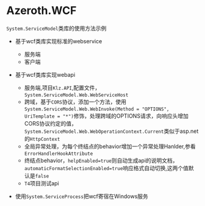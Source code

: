 # Azeroth.WCF
`System.ServiceModel`类库的使用方法示例

* 基于wcf类库实现标准的webservice
  * 服务端
  * 客户端

* 基于wcf类库实现webapi
  * 服务端,项目`Klz.API`,配置文件，`System.ServiceModel.Web.WebServiceHost`
  * 跨域，基于`CORS`协议，添加一个方法，使用`System.ServiceModel.Web.WebInvoke(Method = "OPTIONS", UriTemplate = "*")`修饰，处理跨域的OPTIONS请求，向响应头增加CORS协议约定的值， `System.ServiceModel.Web.WebOperationContext.Current`类似于asp.net的`HttpContext`
  * 全局异常处理，为每个终结点的behavior增加一个异常处理Hanlder,参看`ErrorHandlerHookAttribute`
  * 终结点behavior，`helpEnabled=true`则自动生成api的说明文档，`automaticFormatSelectionEnabled=true`响应格式自动切换,这两个值默认是`false`
  * `T4`项目测试api
* 使用`System.ServiceProcess`把wcf寄宿在Windows服务
